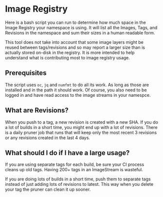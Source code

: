 # Image Registry

Here is a bash script you can run to determine how much space in the Image Registry your namespace is using. It will list all the Images, Tags, and Revisions in the namespace and sum their sizes in a human readable form.

This tool does not take into account that some image layers might be reused between tags/revisions and so may report a larger size than is actually stored on-disk in the registry. It is more intended to help understand what is contributing most to image registry usage.

## Prerequisites

The script uses `oc`, `jq` and `numfmt` to do all its work. As long as those are installed and in the path it should work. Of course, you also need to be logged in and have read access to the image streams in your namespce.

## What are Revisions?

When you push to a tag, a new revision is created with a new SHA. If you do a lot of builds in a short time, you might end up with a lot of revisions. There is a daily pruner job that runs that will keep only the most recent 3 revisions or any revisions created in the last 4 days.

## What should I do if I have a large usage?

If you are using separate tags for each build, be sure your CI process cleans up old tags. Having 200+ tags in an ImageStream is wasteful.

If you are doing lots of builds in a short time, push them to separate tags instead of just adding lots of revisions to latest. This way when you delete your tag the pruner can clean it up sooner.
